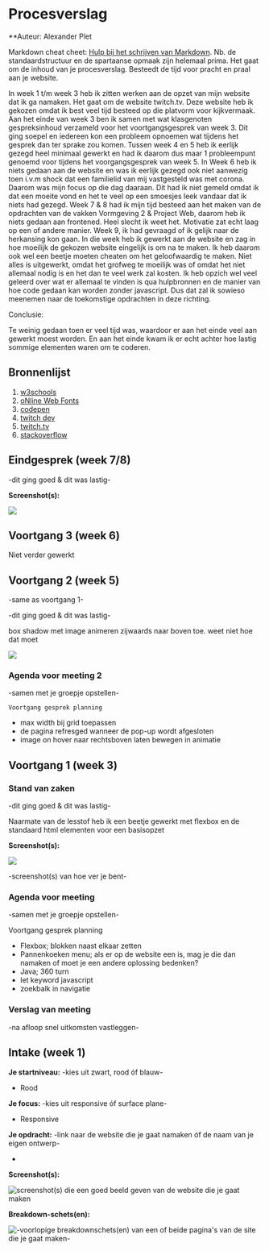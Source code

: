 # Procesverslag
**Auteur: Alexander Plet

Markdown cheat cheet: [Hulp bij het schrijven van Markdown](https://github.com/adam-p/markdown-here/wiki/Markdown-Cheatsheet). Nb. de standaardstructuur en de spartaanse opmaak zijn helemaal prima. Het gaat om de inhoud van je procesverslag. Besteedt de tijd voor pracht en praal aan je website.

In week 1 t/m week 3 heb ik zitten werken aan de opzet van mijn website dat ik ga namaken. Het gaat om de website twitch.tv. Deze website heb ik gekozen omdat ik best veel tijd besteed op
die platvorm voor kijkvermaak. Aan het einde van week 3 ben ik samen met wat klasgenoten gespreksinhoud verzameld voor het voortgangsgesprek van week 3. Dit ging soepel en iedereen kon
een probleem opnoemen wat tijdens het gesprek dan ter sprake zou komen.
Tussen week 4 en 5 heb ik eerlijk gezegd heel minimaal gewerkt en had ik daarom dus maar 1 probleempunt genoemd voor tijdens het voorgangsgesprek van week 5.
In Week 6 heb ik niets gedaan aan de website en was ik eerlijk gezegd ook niet aanwezig toen i.v.m shock dat een familielid van mij vastgesteld was met corona. Daarom was mijn focus op die dag daaraan. Dit had ik niet gemeld omdat ik dat een moeite vond en het te veel op een smoesjes leek vandaar dat ik niets had gezegd.
Week 7 & 8 had ik mijn tijd besteed aan het maken van de opdrachten van de vakken Vormgeving 2 & Project Web, daarom heb ik niets gedaan aan frontened. Heel slecht ik weet het. Motivatie zat echt laag op een of andere manier.
Week 9, ik had gevraagd of ik gelijk naar de herkansing kon gaan. In die week heb ik gewerkt aan de website en zag in hoe moeilijk de gekozen website eingelijk is om na te maken.
Ik heb daarom ook wel een beetje moeten cheaten om het geloofwaardig te maken. Niet alles is uitgewerkt, omdat het grofweg te moeilijk was of omdat het niet allemaal nodig is en het dan te veel werk zal kosten.
Ik heb opzich wel veel geleerd over wat er allemaal te vinden is qua hulpbronnen en de manier van hoe code gedaan kan worden zonder javascript.
Dus dat zal ik sowieso meenemen naar de toekomstige opdrachten in deze richting.

Conclusie:

Te weinig gedaan toen er veel tijd was, waardoor er aan het einde veel aan gewerkt moest worden. En aan het einde kwam ik er echt achter hoe lastig sommige elementen waren om te coderen.




## Bronnenlijst
1. <a href="https://www.w3schools.com/">w3schools</a>
2. <a href="http://www.onlinewebfonts.com">oNline Web Fonts</a>
3. <a href="https://codepen.io/Axiol/pen/QWLRMVr">codepen</a>
4. <a href="https://dev.twitch.tv/docs/embed/everything">twitch dev</a>
5. <a href="twitch.tv">twitch.tv</a>
6. <a href="https://stackoverflow.com/questions/49934826/how-to-open-sub-menu-with-onclick-function-and-hide-with-onclick-function">stackoverflow</a>




## Eindgesprek (week 7/8)

-dit ging goed & dit was lastig-

**Screenshot(s):**

![](images/screenshot9.png)



## Voortgang 3 (week 6)

Niet verder gewerkt



## Voortgang 2 (week 5)

-same as voortgang 1-

-dit ging goed & dit was lastig-

box shadow met image animeren zijwaards naar boven toe. weet niet hoe dat moet

![](images/voortgang2ScreenShot.png)

### Agenda voor meeting 2

-samen met je groepje opstellen-

    Voortgang gesprek planning
- max width bij grid toepassen
- de pagina refresged wanneer de pop-up wordt afgesloten
- image on hover naar rechtsboven laten bewegen in animatie



## Voortgang 1 (week 3)

### Stand van zaken

-dit ging goed & dit was lastig-

Naarmate van de lesstof heb ik een beetje gewerkt met flexbox en de standaard html elementen voor een basisopzet

**Screenshot(s):**

![](images/fullPage.png)

-screenshot(s) van hoe ver je bent-

### Agenda voor meeting

-samen met je groepje opstellen-

Voortgang gesprek planning
- Flexbox; blokken naast elkaar zetten
- Pannenkoeken menu; als er op de website een is, mag je die dan namaken of moet je een andere oplossing bedenken?
- Java; 360 turn
- let keyword javascript
- zoekbalk in navigatie


### Verslag van meeting

-na afloop snel uitkomsten vastleggen-



## Intake (week 1)

**Je startniveau:** -kies uit zwart, rood óf blauw-

- Rood

**Je focus:** -kies uit responsive óf surface plane-

- Responsive

**Je opdracht:** -link naar de website die je gaat namaken óf de naam van je eigen ontwerp-

- [](twitch.tv)

**Screenshot(s):**

![screenshot(s) die een goed beeld geven van de website die je gaat maken](images/screencapture.png)

**Breakdown-schets(en):**

![-voorlopige breakdownschets(en) van een of beide pagina's van de site die je gaat maken-](images/breakdown-2-3.png)

